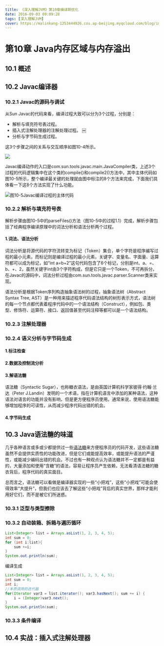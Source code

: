 ```yaml
---
title: 《深入理解JVM》第10章编译期优化
date: 2016-09-03 09:09:28
tags: [深入理解JVM]
cover: https://malinkang-1253444926.cos.ap-beijing.myqcloud.com/blog/images/cover/你的名字30.png
---
```

# 第10章 Java内存区域与内存溢出

## 10.1 概述

## 10.2 Javac编译器

### 10.2.1 Javac的源码与调试

从Sun Javac的代码来看，编译过程大致可以分为3个过程，分别是：

* 解析与填充符号表过程。
* 插入式注解处理器的注解处理过程。 ￼
* 分析与字节码生成过程。

这3个步骤之间的关系与交互顺序如图10-4所示。

  ![](https://github.com/malinkang/JavaNote/tree/05f7c6abd740c7af6029fb75682bad60b7d55521/images/understanding-the-jvm/10-4.png)

Javac编译动作的入口是com.sun.tools.javac.main.JavaCompiler类，上述3个过程的代码逻辑集中在这个类的compile\(\)和compile2\(\)方法中，其中主体代码如图10-5所示，整个编译最关键的处理就由图中标注的8个方法来完成，下面我们具体看一下这8个方法实现了什么功能。

![&#x56FE;10-5Javac&#x7F16;&#x8BD1;&#x8FC7;&#x7A0B;&#x7684;&#x4E3B;&#x4F53;&#x4EE3;&#x7801;](https://github.com/malinkang/JavaNote/tree/05f7c6abd740c7af6029fb75682bad60b7d55521/images/understanding-the-jvm/10-5.png)

### 10.2.2 解析与填充符号表

解析步骤由图10-5中的parseFiles\(\)方法（图10-5中的过程1.1）完成，解析步骤包括了经典程序编译原理中的词法分析和语法分析两个过程。

#### 1.词法、语法分析

词法分析是将源代码的字符流转变为标记（Token）集合，单个字符是程序编写过程的最小元素，而标记则是编译过程的最小元素，关键字、变量名、字面量、运算符都可以成为标记，如“int a=b+2”这句代码包含了6个标记，分别是int、a、=、b、+、2，虽然关键字int由3个字符构成，但是它只是一个Token，不可再拆分。在Javac的源码中，词法分析过程由com.sun.tools.javac.parser.Scanner类来实现。

语法分析是根据Token序列构造抽象语法树的过程，抽象语法树（Abstract Syntax Tree, AST）是一种用来描述程序代码语法结构的树形表示方式，语法树的每一个节点都代表着程序代码中的一个语法结构（Construct），例如包、类型、修饰符、运算符、接口、返回值甚至代码注释等都可以是一个语法结构。

### 10.2.3 注解处理器

### 10.2.4 语义分析与字节码生成

#### 1.标注检查

#### 2.数据及控制流分析

#### 3.解语法糖

语法糖（Syntactic Sugar），也称糖衣语法，是由英国计算机科学家彼得·约翰·兰达（Peter J.Landin）发明的一个术语，指在计算机语言中添加的某种语法，这种语法对语言的功能并没有影响，但是更方便程序员使用。通常来说，使用语法糖能够增加程序的可读性，从而减少程序代码出错的机会。

#### 4.字节码生成

## 10.3 Java语法糖的味道

几乎各种语言或多或少都提供过一些[语法糖](https://zh.wikipedia.org/wiki/%E8%AF%AD%E6%B3%95%E7%B3%96)来方便程序员的代码开发，这些语法糖虽然不会提供实质性的功能改进，但是它们或能提高效率，或能提升语法的严谨性，或能减少编码出错的机会。不过也有一种观点认为语法糖并不一定都是有益的，大量添加和使用“含糖”的语法，容易让程序员产生依赖，无法看清语法糖的糖衣背后，程序代码的真实面目。

总而言之，语法糖可以看做是编译器实现的一些“小把戏”，这些“小把戏”可能会使得效率“大提升”，但我们也应该去了解这些“小把戏”背后的真实世界，那样才能利用好它们，而不是被它们所迷惑。

### 10.3.1 泛型与类型擦除

### 10.3.2 自动装箱、拆箱与遍历循环

```java
List<Integer> list = Arrays.asList(1, 2, 3, 4, 5);
int sum = 0;
for (int i:list){
    sum +=i;
}
System.out.println(sum);
```
编译生成
```java
List<Integer> list = Arrays.asList(1, 2, 3, 4, 5);
int sum = 0;
int i;
//本质调用的迭代器
for(Iterator var3 = list.iterator(); var3.hasNext(); sum += i) {
    i = (Integer)var3.next();
}
System.out.println(sum);
```

### 10.3.3 条件编译

## 10.4 实战：插入式注解处理器

